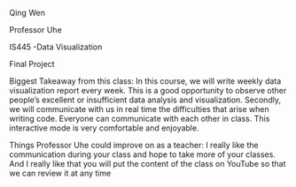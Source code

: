 Qing Wen

Professor Uhe

IS445 -Data Visualization

Final Project

Biggest Takeaway from this class: 
In this course, we will write weekly data visualization report every week. This is a good opportunity to observe other people’s excellent or insufficient data analysis and visualization. Secondly, we will communicate with us in real time the difficulties that arise when writing code. Everyone can communicate with each other in class. This interactive mode is very comfortable and enjoyable.

Things Professor Uhe could improve on as a teacher:
I really like the communication during your class and hope to take more of your classes. And I really like that you will put the content of the class on YouTube so that we can review it at any time
          
